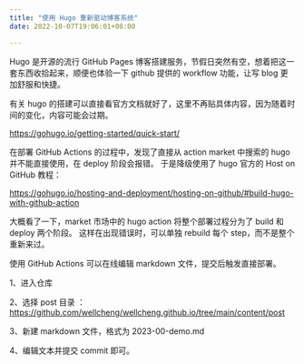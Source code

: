 ```yaml
---
title: "使用 Hugo 重新驱动博客系统"
date: 2022-10-07T19:06:01+08:00

---
```


Hugo 是开源的流行 GitHub Pages 博客搭建服务，节假日突然有空，想着把这一套东西收拾起来，顺便也体验一下 github 提供的 workflow 功能，让写 blog 更加舒服和快捷。

有关 hugo 的搭建可以直接看官方文档就好了，这里不再贴具体内容，因为随着时间的变化，内容可能会过期。

https://gohugo.io/getting-started/quick-start/


<!-- more -->

在部署 GitHub Actions 的过程中，发现了直接从 action market 中搜索的 hugo 并不能直接使用，在 deploy 阶段会报错。
于是降级使用了 hugo 官方的 Host on GitHub 教程：

https://gohugo.io/hosting-and-deployment/hosting-on-github/#build-hugo-with-github-action

大概看了一下，market 市场中的 hugo action 将整个部署过程分为了 build 和 deploy 两个阶段。
这样在出现错误时，可以单独 rebuild 每个 step，而不是整个重新来过。

使用 GitHub Actions 可以在线编辑 markdown 文件，提交后触发直接部署。

1、进入仓库

2、选择 post 目录 ： https://github.com/wellcheng/wellcheng.github.io/tree/main/content/post

3、新建 markdown 文件，格式为 2023-00-demo.md

4、编辑文本并提交 commit 即可。
